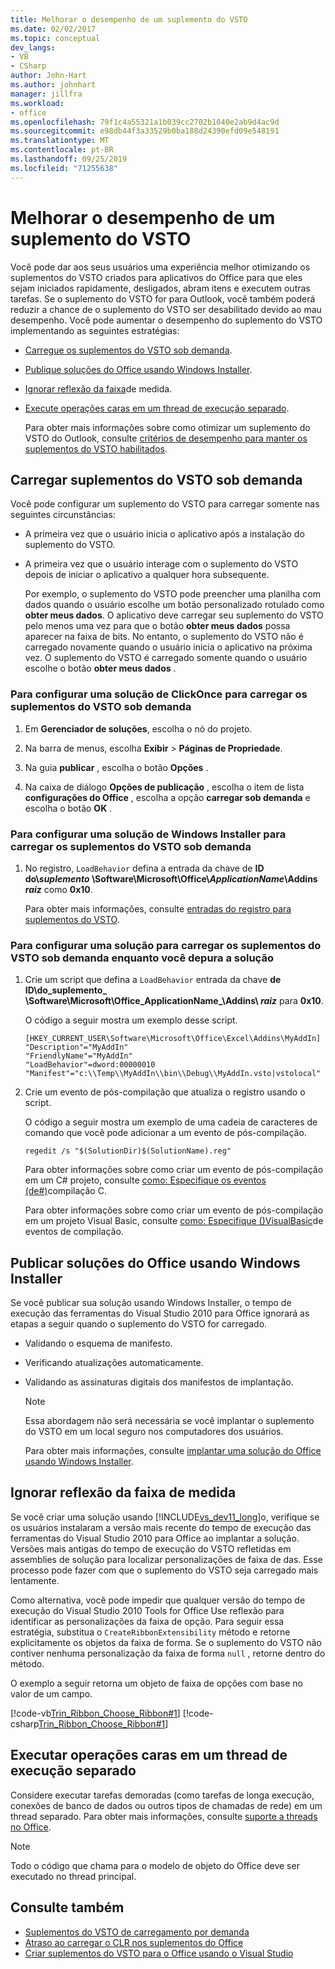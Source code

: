 ```yaml
---
title: Melhorar o desempenho de um suplemento do VSTO
ms.date: 02/02/2017
ms.topic: conceptual
dev_langs:
- VB
- CSharp
author: John-Hart
ms.author: johnhart
manager: jillfra
ms.workload:
- office
ms.openlocfilehash: 79f1c4a55321a1b039cc2702b1040e2ab9d4ac9d
ms.sourcegitcommit: e98db44f3a33529b0ba188d24390efd09e548191
ms.translationtype: MT
ms.contentlocale: pt-BR
ms.lasthandoff: 09/25/2019
ms.locfileid: "71255638"
---
```

# <a name="improve-the-performance-of-a-vsto-add-in"></a>Melhorar o desempenho de um suplemento do VSTO
  Você pode dar aos seus usuários uma experiência melhor otimizando os suplementos do VSTO criados para aplicativos do Office para que eles sejam iniciados rapidamente, desligados, abram itens e executem outras tarefas. Se o suplemento do VSTO for para Outlook, você também poderá reduzir a chance de o suplemento do VSTO ser desabilitado devido ao mau desempenho. Você pode aumentar o desempenho do suplemento do VSTO implementando as seguintes estratégias:

- [Carregue os suplementos do VSTO sob demanda](#Load).

- [Publique soluções do Office usando Windows Installer](#Publish).

- [Ignorar reflexão da faixa](#Bypass)de medida.

- [Execute operações caras em um thread de execução separado](#Perform).

  Para obter mais informações sobre como otimizar um suplemento do VSTO do Outlook, consulte [critérios de desempenho para manter os suplementos do VSTO habilitados](http://go.microsoft.com/fwlink/?LinkID=266503).

## <a name="Load"></a>Carregar suplementos do VSTO sob demanda
 Você pode configurar um suplemento do VSTO para carregar somente nas seguintes circunstâncias:

- A primeira vez que o usuário inicia o aplicativo após a instalação do suplemento do VSTO.

- A primeira vez que o usuário interage com o suplemento do VSTO depois de iniciar o aplicativo a qualquer hora subsequente.

  Por exemplo, o suplemento do VSTO pode preencher uma planilha com dados quando o usuário escolhe um botão personalizado rotulado como **obter meus dados**. O aplicativo deve carregar seu suplemento do VSTO pelo menos uma vez para que o botão **obter meus dados** possa aparecer na faixa de bits. No entanto, o suplemento do VSTO não é carregado novamente quando o usuário inicia o aplicativo na próxima vez. O suplemento do VSTO é carregado somente quando o usuário escolhe o botão **obter meus dados** .

### <a name="to-configure-a-clickonce-solution-to-load-vsto-add-ins-on-demand"></a>Para configurar uma solução de ClickOnce para carregar os suplementos do VSTO sob demanda

1. Em **Gerenciador de soluções**, escolha o nó do projeto.

2. Na barra de menus, escolha **Exibir** > **Páginas de Propriedade**.

3. Na guia **publicar** , escolha o botão **Opções** .

4. Na caixa de diálogo **Opções de publicação** , escolha o item de lista **configurações do Office** , escolha a opção **carregar sob demanda** e escolha o botão **OK** .

### <a name="to-configure-a-windows-installer-solution-to-load-vsto-add-ins-on-demand"></a>Para configurar uma solução de Windows Installer para carregar os suplementos do VSTO sob demanda

1. No registro, `LoadBehavior` defina a entrada da chave de **ID do\\_suplemento_ \Software\Microsoft\Office\\_ApplicationName_\Addins _raiz_** como **0x10**.

     Para obter mais informações, consulte [entradas do registro para suplementos do VSTO](../vsto/registry-entries-for-vsto-add-ins.md).

### <a name="to-configure-a-solution-to-load-vsto-add-ins-on-demand-while-you-debug-the-solution"></a>Para configurar uma solução para carregar os suplementos do VSTO sob demanda enquanto você depura a solução

1. Crie um script que defina a `LoadBehavior` entrada da chave **de ID\\do_suplemento_ \Software\Microsoft\Office_ApplicationName_\Addins\\ _raiz_** para **0x10**.

     O código a seguir mostra um exemplo desse script.

    ```cmd/sh
    [HKEY_CURRENT_USER\Software\Microsoft\Office\Excel\Addins\MyAddIn]
    "Description"="MyAddIn"
    "FriendlyName"="MyAddIn"
    "LoadBehavior"=dword:00000010
    "Manifest"="c:\\Temp\\MyAddIn\\bin\\Debug\\MyAddIn.vsto|vstolocal"

    ```

2. Crie um evento de pós-compilação que atualiza o registro usando o script.

     O código a seguir mostra um exemplo de uma cadeia de caracteres de comando que você pode adicionar a um evento de pós-compilação.

    ```cmd/sh
    regedit /s "$(SolutionDir)$(SolutionName).reg"

    ```

     Para obter informações sobre como criar um evento de pós-compilação em um C# projeto, consulte [como: Especifique os eventos &#40;de&#35;&#41;](../ide/how-to-specify-build-events-csharp.md)compilação C.

     Para obter informações sobre como criar um evento de pós-compilação em um projeto Visual Basic, consulte [como: Especifique &#40;&#41;VisualBasic](../ide/how-to-specify-build-events-visual-basic.md)de eventos de compilação.

## <a name="Publish"></a>Publicar soluções do Office usando Windows Installer
 Se você publicar sua solução usando Windows Installer, o tempo de execução das ferramentas do Visual Studio 2010 para Office ignorará as etapas a seguir quando o suplemento do VSTO for carregado.

- Validando o esquema de manifesto.

- Verificando atualizações automaticamente.

- Validando as assinaturas digitais dos manifestos de implantação.

  > [!NOTE]
  > Essa abordagem não será necessária se você implantar o suplemento do VSTO em um local seguro nos computadores dos usuários.

  Para obter mais informações, consulte [implantar uma solução do Office usando Windows Installer](../vsto/deploying-an-office-solution-by-using-windows-installer.md).

## <a name="Bypass"></a>Ignorar reflexão da faixa de medida
 Se você criar uma solução usando [!INCLUDE[vs_dev11_long](../sharepoint/includes/vs-dev11-long-md.md)]o, verifique se os usuários instalaram a versão mais recente do tempo de execução das ferramentas do Visual Studio 2010 para Office ao implantar a solução. Versões mais antigas do tempo de execução do VSTO refletidas em assemblies de solução para localizar personalizações de faixa de das. Esse processo pode fazer com que o suplemento do VSTO seja carregado mais lentamente.

 Como alternativa, você pode impedir que qualquer versão do tempo de execução do Visual Studio 2010 Tools for Office Use reflexão para identificar as personalizações da faixa de opção. Para seguir essa estratégia, substitua o `CreateRibbonExtensibility` método e retorne explicitamente os objetos da faixa de forma. Se o suplemento do VSTO não contiver nenhuma personalização da faixa de forma `null` , retorne dentro do método.

 O exemplo a seguir retorna um objeto de faixa de opções com base no valor de um campo.

 [!code-vb[Trin_Ribbon_Choose_Ribbon#1](../vsto/codesnippet/VisualBasic/trin_ribbon_choose_ribbon_4/ThisWorkbook.vb#1)]
 [!code-csharp[Trin_Ribbon_Choose_Ribbon#1](../vsto/codesnippet/CSharp/trin_ribbon_choose_ribbon_4/ThisWorkbook.cs#1)]

## <a name="Perform"></a>Executar operações caras em um thread de execução separado
 Considere executar tarefas demoradas (como tarefas de longa execução, conexões de banco de dados ou outros tipos de chamadas de rede) em um thread separado. Para obter mais informações, consulte [suporte a threads no Office](../vsto/threading-support-in-office.md).

> [!NOTE]
> Todo o código que chama para o modelo de objeto do Office deve ser executado no thread principal.

## <a name="see-also"></a>Consulte também

- [Suplementos do VSTO de carregamento por demanda](https://blogs.msdn.microsoft.com/andreww/2008/07/14/demand-loading-vsto-add-ins/)
- [Atraso ao carregar o CLR nos suplementos do Office](https://blogs.msdn.microsoft.com/andreww/2008/04/19/delay-loading-the-clr-in-office-add-ins/)
- [Criar suplementos do VSTO para o Office usando o Visual Studio](create-vsto-add-ins-for-office-by-using-visual-studio.md)
